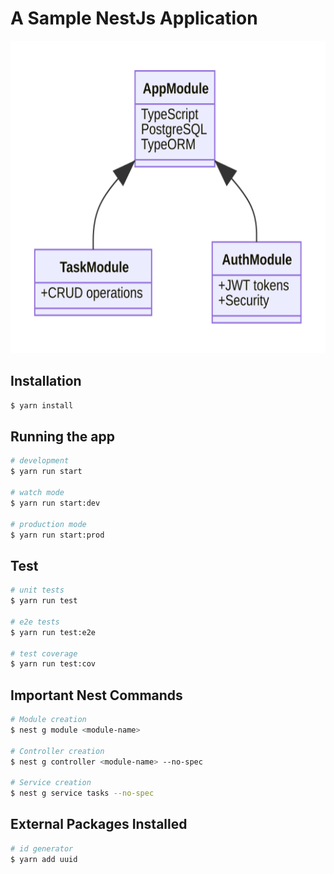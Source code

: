 # A Sample NestJs Application

<p style="text-align: center;">
<img src="./mermaid-diagram.svg" style="height:500px">
</p>

## Installation

```bash
$ yarn install
```

## Running the app

```bash
# development
$ yarn run start

# watch mode
$ yarn run start:dev

# production mode
$ yarn run start:prod
```

## Test

```bash
# unit tests
$ yarn run test

# e2e tests
$ yarn run test:e2e

# test coverage
$ yarn run test:cov
```

## Important Nest Commands

```bash
# Module creation
$ nest g module <module-name>

# Controller creation
$ nest g controller <module-name> --no-spec

# Service creation
$ nest g service tasks --no-spec
```

## External Packages Installed

```bash
# id generator
$ yarn add uuid
```
